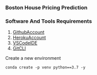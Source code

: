 ### Boston House Pricing Prediction

### Software And Tools Requirements

1. [GithubAccount](https;//github.com)
2. [HerokuAccount](https://heroku.com)
3. [VSCodeIDE](https://code.visualstudio.com/)
4. [GitCLI](https://git-scm.com/book/en/v2/Getting-Started-The-Command-Line)

Create a new environment


    conda create -p venv python==3.7 -y
